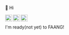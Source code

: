 👋 Hi
<br/>


[<img align="left" alt="lexisdev | Hackerrank" width="22px" src="https://cdn.simpleicons.org/hackerrank/black/white" />](https://www.hackerrank.com/profile/lexisdev)
[<img align="left" alt="lexisdev | LeetCode" width="22px" src="https://cdn.simpleicons.org/leetcode/black/white" />](https://leetcode.com/u/LexisDev)
[<img align="left" alt="lexisdev | Codeforces" width="22px" src="https://cdn.simpleicons.org/codeforces/black/white" />](https://codeforces.com/profile/GrigoriyLeps)
<br/>


I'm ready(not yet) to FAANG!
